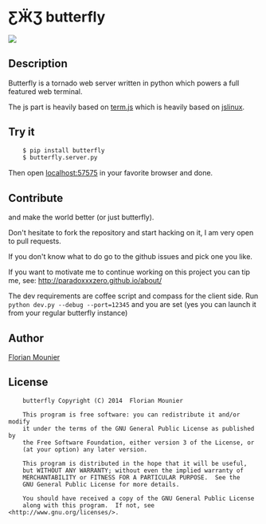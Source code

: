 # ƸӜƷ butterfly

![](http://paradoxxxzero.github.io/assets/butterfly_1.gif)


## Description

Butterfly is a tornado web server written in python which powers a full featured web terminal.

The js part is heavily based on [term.js](https://github.com/chjj/term.js/) which is heavily based on [jslinux](http://bellard.org/jslinux/).


## Try it

```bash
    $ pip install butterfly
    $ butterfly.server.py
```

Then open [localhost:57575](http://localhost:57575) in your favorite browser and done.


## Contribute

and make the world better (or just butterfly).

Don't hesitate to fork the repository and start hacking on it, I am very open to pull requests.

If you don't know what to do go to the github issues and pick one you like.

If you want to motivate me to continue working on this project you can tip me, see: http://paradoxxxzero.github.io/about/

The dev requirements are coffee script and compass for the client side.
Run `python dev.py --debug --port=12345` and you are set (yes you can launch it from your regular butterfly instance)

## Author

[Florian Mounier](http://paradoxxxzero.github.io/)


## License

```
    butterfly Copyright (C) 2014  Florian Mounier

    This program is free software: you can redistribute it and/or modify
    it under the terms of the GNU General Public License as published by
    the Free Software Foundation, either version 3 of the License, or
    (at your option) any later version.

    This program is distributed in the hope that it will be useful,
    but WITHOUT ANY WARRANTY; without even the implied warranty of
    MERCHANTABILITY or FITNESS FOR A PARTICULAR PURPOSE.  See the
    GNU General Public License for more details.

    You should have received a copy of the GNU General Public License
    along with this program.  If not, see <http://www.gnu.org/licenses/>.
```
